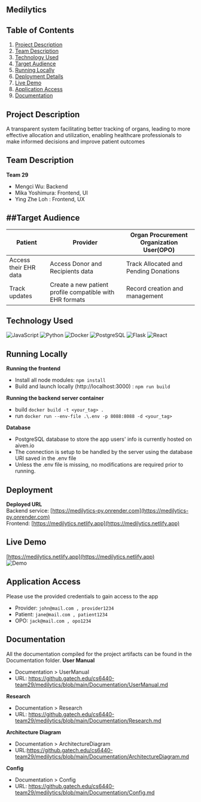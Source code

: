 ## Medilytics

## Table of Contents
1. [Project Description](#project-description)
2. [Team Description](#team-description)
3. [Technology Used](#technology-used)
4. [Target Audience](#target-audience)
5. [Running Locally](#running-locally)
6. [Deployment Details](#deployment)
7. [Live Demo](#live-demo)
8. [Application Access](#application-access)
9. [Documentation](#documentation)


## Project Description
A transparent system facilitating better tracking of organs,
leading to more effective allocation and utilization,
enabling healthcare professionals to make informed
decisions and improve patient outcomes    

## Team Description
**Team 29** 
- Mengci Wu: Backend
- Mika Yoshimura: Frontend, UI
- Ying Zhe Loh : Frontend, UX 

##Target Audience
---------------

| Patient | Provider | Organ Procurement Organization User(OPO) |
|----------|----------|----------|
| Access their EHR data| Access Donor and Recipients data | Track Allocated and Pending Donations|
| Track updates | Create a new patient profile compatible with EHR formats| Record creation and management|

## Technology Used
![JavaScript](https://img.shields.io/badge/-JavaScript-000000?style=flat&logo=javascript)
![Python](https://img.shields.io/badge/-Python-000000?style=flat&logo=python)
![Docker](https://img.shields.io/badge/-Docker-000000?style=flat&logo=docker)
![PostgreSQL](https://img.shields.io/badge/-PostgreSQL-000000?style=flat&logo=postgresql)
![Flask](https://img.shields.io/badge/-Flask-000000?style=flat&logo=Flask)
![React](https://img.shields.io/badge/-React-000000?style=flat&logo=React)


## Running Locally
**Running the frontend**   
- Install all node modules: `npm install`  
- Build and launch locally (http://localhost:3000) : `npm run build `  
   
**Running the backend server container**
- build `docker build -t <your_tag> .`
- run `docker run --env-file .\.env -p 8088:8088 -d <your_tag>`

**Database**
- PostgreSQL database to store the app users' info is currently hosted on aiven.io  
- The connection is setup to be handled by the server using the database URI saved in the .env file  
- Unless the .env file is missing, no modifications are required prior to running. 

## Deployment
**Deployed URL**  
Backend service: [https://medilytics-py.onrender.com](https://medilytics-py.onrender.com)  
Frontend: [https://medilytics.netlify.app](https://medilytics.netlify.app)  

## Live Demo
[https://medilytics.netlify.app](https://medilytics.netlify.app)  
![Demo](https://github.gatech.edu/cs6440-team29/medilytics/blob/mika-dev/doc/siteOverview.gif)


## Application Access
Please use the provided credentials to gain access to the app
- Provider: `john@mail.com , provider1234`
- Patient: `jane@mail.com , patient1234`
- OPO: `jack@mail.com , opo1234`


## Documentation
All the documentation compiled for the project artifacts can be found in the Documentation folder. 
**User Manual**  
- Documentation > UserManual
- URL: https://github.gatech.edu/cs6440-team29/medilytics/blob/main/Documentation/UserManual.md

**Research**
- Documentation > Research
- URL: https://github.gatech.edu/cs6440-team29/medilytics/blob/main/Documentation/Research.md

**Architecture Diagram**
- Documentation > ArchitectureDiagram
- URL:https://github.gatech.edu/cs6440-team29/medilytics/blob/main/Documentation/ArchitectureDiagram.md

**Config**
- Documentation > Config
- URL: https://github.gatech.edu/cs6440-team29/medilytics/blob/main/Documentation/Config.md
